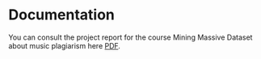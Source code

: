 # Documentation

You can consult the project report for the course Mining Massive Dataset about music plagiarism here [PDF](REPORT_MiningProject.pdf).

